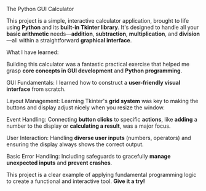 The Python GUI Calculator

This project is a simple, interactive calculator application, brought to life using **Python** and its **built-in Tkinter library**. 
It's designed to handle all your **basic arithmetic** needs—**addition**, **subtraction**, **multiplication**, and **division**—all within a straightforward **graphical interface**.

What I have learned:

Building this calculator was a fantastic practical exercise that helped me grasp **core concepts in GUI development** and **Python programming**.

GUI Fundamentals: I learned how to construct a **user-friendly visual interface** from scratch.

Layout Management: Learning Tkinter's **grid system** was key to making the buttons and display adjust nicely when you resize the window.

Event Handling: Connecting **button clicks** to specific **actions**, like **adding** a number to the display or **calculating a result**, was a major focus.

User Interaction: Handling **diverse user inputs** (numbers, operators) and ensuring the display always shows the correct output.

Basic Error Handling: Including safeguards to gracefully **manage unexpected inputs** and **prevent crashes**.

This project is a clear example of applying fundamental programming logic to create a functional and interactive tool. **Give it a try!**
